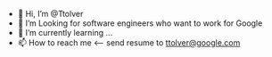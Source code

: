 - 👋 Hi, I’m @Ttolver
- 👀 I’m Looking for software engineers who want to work for Google
- 🌱 I’m currently learning ...
- 📫 How to reach me <-- send resume to ttolver@google.com

<!---
Ttolver/Ttolver is a ✨ special ✨ repository because its `README.md` (this file) appears on your GitHub profile.
You can click the Preview link to take a look at your changes.
--->
